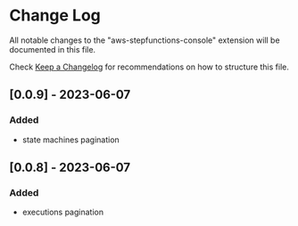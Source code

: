 # Change Log

All notable changes to the "aws-stepfunctions-console" extension will be documented in this file.

Check [Keep a Changelog](http://keepachangelog.com/) for recommendations on how to structure this file.

## [0.0.9] - 2023-06-07
### Added
- state machines pagination

## [0.0.8] - 2023-06-07
### Added
- executions pagination
